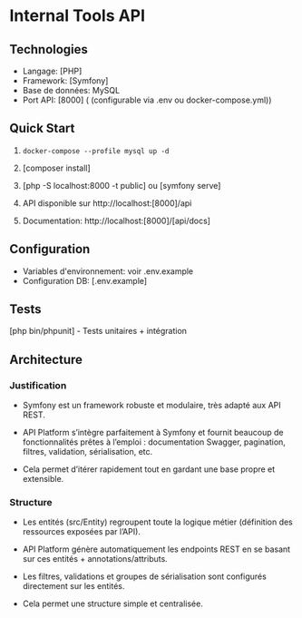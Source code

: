 # Internal Tools API

## Technologies
- Langage: [PHP]
- Framework: [Symfony] 
- Base de données: MySQL
- Port API: [8000] ( (configurable via .env ou docker-compose.yml))

## Quick Start

1. `docker-compose --profile mysql up -d`

2. [composer install]
3. [php -S localhost:8000 -t public] ou [symfony serve]
4. API disponible sur http://localhost:[8000]/api
5. Documentation: http://localhost:[8000]/[api/docs]

## Configuration
- Variables d'environnement: voir .env.example
- Configuration DB: [.env.example]



## Tests  
[php bin/phpunit] - Tests unitaires + intégration

## Architecture

### Justification

 - Symfony est un framework robuste et modulaire, très adapté aux API REST.

 - API Platform s’intègre parfaitement à Symfony et fournit beaucoup de fonctionnalités prêtes à l’emploi : documentation Swagger, pagination, filtres, validation, sérialisation, etc.

 - Cela permet d’itérer rapidement tout en gardant une base propre et extensible.

### Structure

 - Les entités (src/Entity) regroupent toute la logique métier (définition des ressources exposées par l’API).

 - API Platform génère automatiquement les endpoints REST en se basant sur ces entités + annotations/attributs.

 - Les filtres, validations et groupes de sérialisation sont configurés directement sur les entités.

 - Cela permet une structure simple et centralisée.